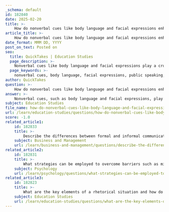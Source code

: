 ```yaml
---
_schema: default
id: 182840
date: 2025-02-20
title: >-
    How do nonverbal cues like body language and facial expressions enhance message delivery in public speaking?
article_title: >-
    How do nonverbal cues like body language and facial expressions enhance message delivery in public speaking?
date_format: MMM DD, YYYY
post_on_text: Posted on
seo:
  title: QuickTakes | Education Studies
  page_description: >-
    Nonverbal cues like body language and facial expressions play a crucial role in public speaking by enhancing message delivery, establishing credibility, engaging the audience, reinforcing messages, interpreting audience reactions, and creating a positive atmosphere.
  page_keywords: >-
    nonverbal cues, body language, facial expressions, public speaking, message delivery, audience engagement, speaker credibility, emotional connection, communication skills, interpreting reactions, positive atmosphere, effective speeches
author: QuickTakes
question: >-
    How do nonverbal cues like body language and facial expressions enhance message delivery in public speaking?
answer: >-
    Nonverbal cues, such as body language and facial expressions, play a vital role in enhancing message delivery in public speaking. These cues can significantly influence how the audience perceives and interprets the speaker's message. Here are several ways in which nonverbal communication enhances public speaking:\n\n1. **Establishing Credibility**: A speaker's body language, including posture and gestures, can convey confidence and authority. For instance, standing tall with an open posture and using purposeful gestures can enhance the speaker's credibility, making the audience more likely to trust and engage with the message.\n\n2. **Engaging the Audience**: Nonverbal cues can help capture and maintain the audience's attention. Eye contact, for example, fosters a connection between the speaker and the audience, making the audience feel involved and valued. Additionally, facial expressions can convey emotions that resonate with the audience, enhancing their emotional engagement with the content.\n\n3. **Reinforcing the Message**: Nonverbal communication can complement and reinforce the spoken message. For example, a speaker might use hand gestures to emphasize key points or illustrate concepts, making the message clearer and more memorable. Consistency between verbal and nonverbal messages helps to avoid confusion and enhances overall message clarity.\n\n4. **Interpreting Audience Reactions**: Effective speakers are adept at observing audience reactions through nonverbal cues. Positive signals, such as nodding or leaning forward, indicate engagement, while negative cues, like yawning or looking away, may suggest disinterest. By interpreting these cues, speakers can adjust their delivery in real-time, such as changing their tone, pacing, or content to better connect with the audience.\n\n5. **Creating a Positive Atmosphere**: Nonverbal communication can set the tone for the speech. A warm smile, open gestures, and an approachable demeanor can create a welcoming atmosphere, encouraging audience receptiveness. This positive environment can facilitate better communication and enhance the overall effectiveness of the speech.\n\nIn summary, nonverbal cues are essential in public speaking as they enhance message delivery by establishing credibility, engaging the audience, reinforcing the message, interpreting audience reactions, and creating a positive atmosphere. Effective speakers leverage these nonverbal elements to ensure their message is not only heard but also felt and understood by their audience.
subject: Education Studies
file_name: how-do-nonverbal-cues-like-body-language-and-facial-expressions-enhance-message-delivery-in-public-speaking.md
url: /learn/education-studies/questions/how-do-nonverbal-cues-like-body-language-and-facial-expressions-enhance-message-delivery-in-public-speaking
score: -1.0
related_article1:
    id: 182833
    title: >-
        Describe the differences between formal and informal communication models within organizations and their respective challenges.
    subject: Business and Management
    url: /learn/business-and-management/questions/describe-the-differences-between-formal-and-informal-communication-models-within-organizations-and-their-respective-challenges
related_article2:
    id: 182831
    title: >-
        What strategies can be employed to overcome barriers such as miscommunication and cultural differences in interpersonal communication?
    subject: Psychology
    url: /learn/psychology/questions/what-strategies-can-be-employed-to-overcome-barriers-such-as-miscommunication-and-cultural-differences-in-interpersonal-communication
related_article3:
    id: 182823
    title: >-
        What are the key elements of a rhetorical situation and how do they influence communication effectiveness?
    subject: Education Studies
    url: /learn/education-studies/questions/what-are-the-key-elements-of-a-rhetorical-situation-and-how-do-they-influence-communication-effectiveness
---
```


&nbsp;